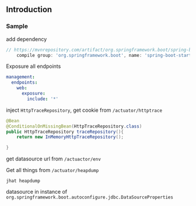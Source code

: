 
## Introduction



### Sample



add dependency 

```groovy
// https://mvnrepository.com/artifact/org.springframework.boot/spring-boot-starter-actuator
    compile group: 'org.springframework.boot', name: 'spring-boot-starter-actuator'
```





Exposure all endpoints

```yaml
management:
  endpoints:
    web:
      exposure:
        include: '*'
```





inject `HttpTraceRepository`, get cookie from `/actuator/httptrace`

```java
@Bean
@ConditionalOnMissingBean(HttpTraceRepository.class)
public HttpTraceRepository traceRepository(){
    return new InMemoryHttpTraceRepository();

}
```



get datasource url from `/actuactor/env`

Get all things from `/actuator/heapdump`

```
jhat heapdump
```

datasource in instance of `org.springframework.boot.autoconfigure.jdbc.DataSourceProperties`
